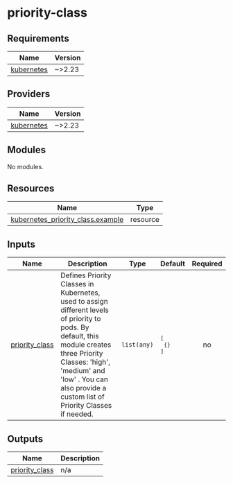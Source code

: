 # priority-class

<!-- BEGINNING OF PRE-COMMIT-TERRAFORM DOCS HOOK -->
## Requirements

| Name | Version |
|------|---------|
| <a name="requirement_kubernetes"></a> [kubernetes](#requirement\_kubernetes) | ~>2.23 |

## Providers

| Name | Version |
|------|---------|
| <a name="provider_kubernetes"></a> [kubernetes](#provider\_kubernetes) | ~>2.23 |

## Modules

No modules.

## Resources

| Name | Type |
|------|------|
| [kubernetes_priority_class.example](https://registry.terraform.io/providers/hashicorp/kubernetes/latest/docs/resources/priority_class) | resource |

## Inputs

| Name | Description | Type | Default | Required |
|------|-------------|------|---------|:--------:|
| <a name="input_priority_class"></a> [priority\_class](#input\_priority\_class) | Defines Priority Classes in Kubernetes, used to assign different levels of priority to pods. By default, this module creates three Priority Classes: 'high', 'medium' and 'low' . You can also provide a custom list of Priority Classes if needed. | `list(any)` | <pre>[<br>  {}<br>]</pre> | no |

## Outputs

| Name | Description |
|------|-------------|
| <a name="output_priority_class"></a> [priority\_class](#output\_priority\_class) | n/a |
<!-- END OF PRE-COMMIT-TERRAFORM DOCS HOOK -->
